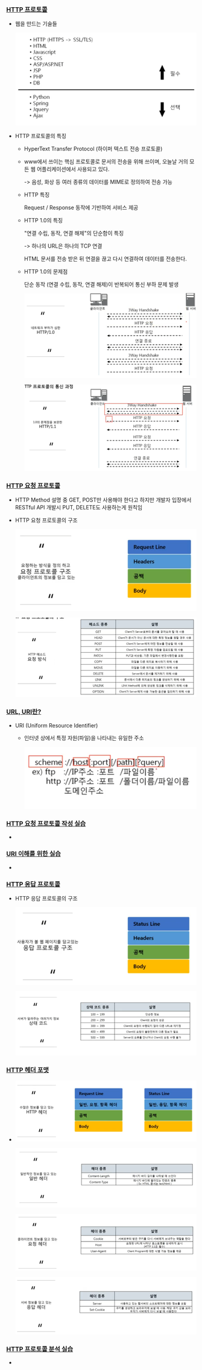 ### [HTTP 프로토콜](https://youtu.be/TwsQX1AnWJU?list=PL0d8NnikouEWcF1jJueLdjRIC4HsUlULi)

- 웹을 만드는 기술들

  ![image-20210831221736694](11장-HTTP-프로토콜.assets/image-20210831221736694.png)

- HTTP 프로토콜의 특징

  - HyperText Transfer Protocol (하이퍼 텍스트 전송 프로토콜)

  - www에서 쓰이는 핵심 프로토콜로 문서의 전송을 위해 쓰이며, 오늘날 거의 모든 웹 어플리케이션에서 사용되고 있다.

    -> 음성, 화상 등 여러 종류의 데이터를 MIME로 정의하여 전송 가능

  - HTTP 특징

    Request / Response 동작에 기반하여 서비스 제공

  - HTTP 1.0의 특징

    "연결 수립, 동작, 연결 해제"의 단순함이 특징

    -> 하나의 URL은 하나의 TCP 연결

    HTML 문서를 전송 받은 뒤 연결을 끊고 다시 연결하여 데이터를 전송한다.

  - HTTP 1.0의 문제점

    단순 동작 (연결 수립, 동작, 연결 해제)이 반복되어 통신 부하 문제 발생

    ![image-20210831223041570](11장-HTTP-프로토콜.assets/image-20210831223041570.png)

    ![image-20210831223136566](11장-HTTP-프로토콜.assets/image-20210831223136566.png)

    

### [HTTP 요청 프로토콜](https://youtu.be/rxaBwwI_JnI?list=PL0d8NnikouEWcF1jJueLdjRIC4HsUlULi)

- HTTP Method 설명 중 GET, POST만 사용해야 한다고 하지만 개발자 입장에서 RESTful API 개발시 PUT, DELETE도 사용하는게 원칙임

- HTTP 요청 프로토콜의 구조

  ![image-20210831223214092](11장-HTTP-프로토콜.assets/image-20210831223214092.png)

  ![image-20210831223554603](11장-HTTP-프로토콜.assets/image-20210831223554603.png)

  

### [URL, URI란?](https://youtu.be/2ikhZ_fNP5Y?list=PL0d8NnikouEWcF1jJueLdjRIC4HsUlULi)

- URI (Uniform Resource Identifier)

  - 인터넷 상에서 특정 자원(파일)을 나타내는 유일한 주소

    ![image-20210831225146154](11장-HTTP-프로토콜.assets/image-20210831225146154.png)

    

### [HTTP 요청 프로토콜 작성 실습](https://youtu.be/XbGJYsxed2w?list=PL0d8NnikouEWcF1jJueLdjRIC4HsUlULi)

- 

### [URI 이해를 위한 실습](https://youtu.be/HBojczyd1Ac?list=PL0d8NnikouEWcF1jJueLdjRIC4HsUlULi)

- 

### [HTTP 응답 프로토콜](https://youtu.be/kuucNF4Zvbs?list=PL0d8NnikouEWcF1jJueLdjRIC4HsUlULi)

- HTTP 응답 프로토콜의 구조

  ![image-20210831225831305](11장-HTTP-프로토콜.assets/image-20210831225831305.png)

  ![image-20210831230057341](11장-HTTP-프로토콜.assets/image-20210831230057341.png)

### [HTTP 헤더 포맷](https://youtu.be/mQTGmxendk8?list=PL0d8NnikouEWcF1jJueLdjRIC4HsUlULi)

- ![image-20210831230503291](11장-HTTP-프로토콜.assets/image-20210831230503291.png)

  ![image-20210831230519487](11장-HTTP-프로토콜.assets/image-20210831230519487.png)

  ![image-20210831230541896](11장-HTTP-프로토콜.assets/image-20210831230541896.png)

  ![image-20210831230703300](11장-HTTP-프로토콜.assets/image-20210831230703300.png)

  

### [HTTP 프로토콜 분석 실습](https://youtu.be/dhMrKTwNI8U?list=PL0d8NnikouEWcF1jJueLdjRIC4HsUlULi)

-

